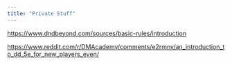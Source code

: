 ```yaml
---
title: "Private Stuff"
---
```


https://www.dndbeyond.com/sources/basic-rules/introduction


https://www.reddit.com/r/DMAcademy/comments/e2rmny/an_introduction_to_dd_5e_for_new_players_even/
